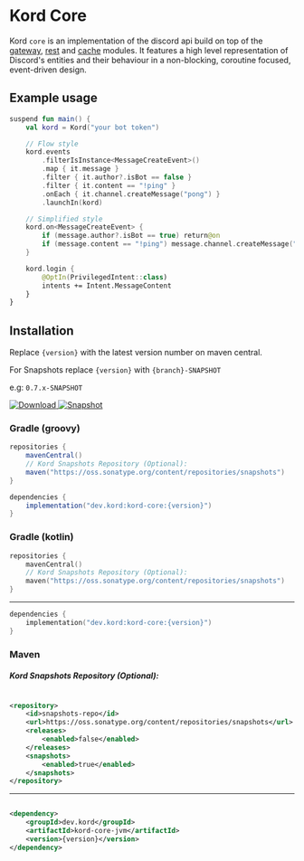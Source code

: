 # Kord Core

Kord `core` is an implementation of the discord api build on top of the [gateway](https://gitlab.com/kordlib/kord/tree/master/gateway), 
[rest](https://gitlab.com/kordlib/kord/tree/master/rest) and [cache](https://gitlab.com/kordlib/cache) modules. It features a high level representation of Discord's entities and their behaviour
in a non-blocking, coroutine focused, event-driven design.

## Example usage

```kotlin
suspend fun main() {
    val kord = Kord("your bot token")

    // Flow style
    kord.events
        .filterIsInstance<MessageCreateEvent>()
        .map { it.message }
        .filter { it.author?.isBot == false }
        .filter { it.content == "!ping" }
        .onEach { it.channel.createMessage("pong") }
        .launchIn(kord)

    // Simplified style
    kord.on<MessageCreateEvent> {
        if (message.author?.isBot == true) return@on
        if (message.content == "!ping") message.channel.createMessage("pong")
    }

    kord.login {
        @OptIn(PrivilegedIntent::class)
        intents += Intent.MessageContent
    }
}
```
## Installation

Replace `{version}` with the latest version number on maven central.

For Snapshots replace `{version}` with `{branch}-SNAPSHOT`

e.g: `0.7.x-SNAPSHOT`

[![Download](https://img.shields.io/nexus/r/dev.kord/kord-core?color=fb5502&label=Kord&logoColor=05c1fd&server=https%3A%2F%2Frepo1.maven.org%2Fmaven2%2F&style=for-the-badge) ](https://search.maven.org/search?q=g:dev.kord)
[![Snapshot](https://img.shields.io/nexus/s/dev.kord/kord-core?label=SNAPSHOT&server=https%3A%2F%2Foss.sonatype.org%2F&style=for-the-badge)](https://oss.sonatype.org/#nexus-search;quick~dev.kord)
### Gradle (groovy)

```groovy
repositories {
    mavenCentral()
    // Kord Snapshots Repository (Optional):
    maven("https://oss.sonatype.org/content/repositories/snapshots")
}
```

```groovy
dependencies {
    implementation("dev.kord:kord-core:{version}")
}
```

### Gradle (kotlin)

```kotlin
repositories {
    mavenCentral()
    // Kord Snapshots Repository (Optional):
    maven("https://oss.sonatype.org/content/repositories/snapshots")
}
```

---

```kotlin
dependencies {
    implementation("dev.kord:kord-core:{version}")
}
```

### Maven

##### Kord Snapshots Repository (Optional):

```xml

<repository>
    <id>snapshots-repo</id>
    <url>https://oss.sonatype.org/content/repositories/snapshots</url>
    <releases>
        <enabled>false</enabled>
    </releases>
    <snapshots>
        <enabled>true</enabled>
    </snapshots>
</repository>
```

---

```xml

<dependency>
    <groupId>dev.kord</groupId>
    <artifactId>kord-core-jvm</artifactId>
    <version>{version}</version>
</dependency>
```
